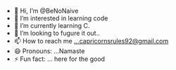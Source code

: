 - 👋 Hi, I’m @BeNoNaive
- 👀 I’m interested in learning code
- 🌱 I’m currently learning C.
- 💞️ I’m looking to fugure it out..
- 📫 How to reach me ...capricornsrules92@gmail.com
- 😄 Pronouns: ...Namaste
- ⚡ Fun fact: ... here for the good

<!---
BeNoNaive/BeNoNaive is a ✨ special ✨ repository because its `README.md` (this file) appears on your GitHub profile.
You can click the Preview link to take a look at your changes.
--->
